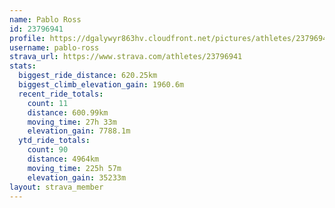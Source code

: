 ```yaml
---
name: Pablo Ross
id: 23796941
profile: https://dgalywyr863hv.cloudfront.net/pictures/athletes/23796941/14615399/1/large.jpg
username: pablo-ross
strava_url: https://www.strava.com/athletes/23796941
stats:
  biggest_ride_distance: 620.25km
  biggest_climb_elevation_gain: 1960.6m
  recent_ride_totals:
    count: 11
    distance: 600.99km
    moving_time: 27h 33m
    elevation_gain: 7788.1m
  ytd_ride_totals:
    count: 90
    distance: 4964km
    moving_time: 225h 57m
    elevation_gain: 35233m
layout: strava_member
--- 
```

